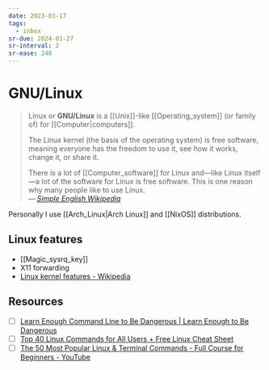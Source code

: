 ```yaml
---
date: 2023-03-17
tags:
  - inbox
sr-due: 2024-01-27
sr-interval: 2
sr-ease: 248
---
```


# GNU/Linux

> Linux or **GNU/Linux** is a [[Unix]]-like [[Operating_system]] (or family of)
> for [[Computer|computers]].
>
> The Linux kernel (the basis of the operating system) is free software, meaning
> everyone has the freedom to use it, see how it works, change it, or share it.
>
> There is a lot of [[Computer_software]] for Linux and—like Linux itself—a lot
> of the software for Linux is free software. This is one reason why many people
> like to use Linux.\
> — <cite>[Simple English Wikipedia](https://simple.wikipedia.org/wiki/Linux)</cite>

Personally I use [[Arch_Linux|Arch Linux]] and [[NixOS]] distributions.

## Linux features

- [[Magic_sysrq_key]]
- X11 forwarding
- [Linux kernel features - Wikipedia](https://en.wikipedia.org/wiki/Category:Linux_kernel_features)

## Resources

- [ ] [Learn Enough Command Line to Be Dangerous | Learn Enough to Be Dangerous](https://www.learnenough.com/command-line-tutorial)
- [ ] [Top 40 Linux Commands for All Users + Free Linux Cheat Sheet](https://www.hostinger.com/tutorials/linux-commands)
- [ ] [The 50 Most Popular Linux & Terminal Commands - Full Course for Beginners - YouTube](https://www.youtube.com/watch?v=ZtqBQ68cfJc)
